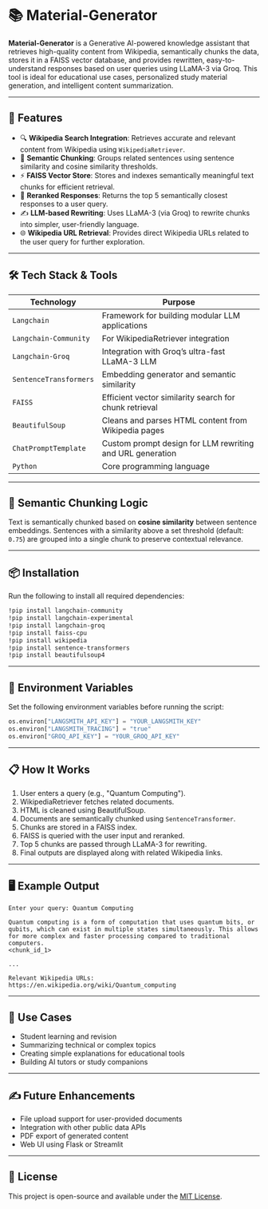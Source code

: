 # 📚 Material-Generator

**Material-Generator** is a Generative AI-powered knowledge assistant that retrieves high-quality content from Wikipedia, semantically chunks the data, stores it in a FAISS vector database, and provides rewritten, easy-to-understand responses based on user queries using LLaMA-3 via Groq. This tool is ideal for educational use cases, personalized study material generation, and intelligent content summarization.

---

## 🚀 Features

* 🔍 **Wikipedia Search Integration**: Retrieves accurate and relevant content from Wikipedia using `WikipediaRetriever`.
* 🧠 **Semantic Chunking**: Groups related sentences using sentence similarity and cosine similarity thresholds.
* ⚡ **FAISS Vector Store**: Stores and indexes semantically meaningful text chunks for efficient retrieval.
* 🧾 **Reranked Responses**: Returns the top 5 semantically closest responses to a user query.
* ✍️ **LLM-based Rewriting**: Uses LLaMA-3 (via Groq) to rewrite chunks into simpler, user-friendly language.
* 🌐 **Wikipedia URL Retrieval**: Provides direct Wikipedia URLs related to the user query for further exploration.

---

## 🛠️ Tech Stack & Tools

| Technology             | Purpose                                                   |
| ---------------------- | --------------------------------------------------------- |
| `Langchain`            | Framework for building modular LLM applications           |
| `Langchain-Community`  | For WikipediaRetriever integration                        |
| `Langchain-Groq`       | Integration with Groq’s ultra-fast LLaMA-3 LLM            |
| `SentenceTransformers` | Embedding generator and semantic similarity               |
| `FAISS`                | Efficient vector similarity search for chunk retrieval    |
| `BeautifulSoup`        | Cleans and parses HTML content from Wikipedia pages       |
| `ChatPromptTemplate`   | Custom prompt design for LLM rewriting and URL generation |
| `Python`               | Core programming language                                 |

---

## 🧪 Semantic Chunking Logic

Text is semantically chunked based on **cosine similarity** between sentence embeddings. Sentences with a similarity above a set threshold (default: `0.75`) are grouped into a single chunk to preserve contextual relevance.

---

## 📦 Installation

Run the following to install all required dependencies:

```bash
!pip install langchain-community
!pip install langchain-experimental
!pip install langchain-groq
!pip install faiss-cpu
!pip install wikipedia
!pip install sentence-transformers
!pip install beautifulsoup4
```

---

## 🔐 Environment Variables

Set the following environment variables before running the script:

```python
os.environ["LANGSMITH_API_KEY"] = "YOUR_LANGSMITH_KEY"
os.environ["LANGSMITH_TRACING"] = "true"
os.environ["GROQ_API_KEY"] = "YOUR_GROQ_API_KEY"
```

---

## 📋 How It Works

1. User enters a query (e.g., "Quantum Computing").
2. WikipediaRetriever fetches related documents.
3. HTML is cleaned using BeautifulSoup.
4. Documents are semantically chunked using `SentenceTransformer`.
5. Chunks are stored in a FAISS index.
6. FAISS is queried with the user input and reranked.
7. Top 5 chunks are passed through LLaMA-3 for rewriting.
8. Final outputs are displayed along with related Wikipedia links.

---

## 🖥️ Example Output

```text
Enter your query: Quantum Computing

Quantum computing is a form of computation that uses quantum bits, or qubits, which can exist in multiple states simultaneously. This allows for more complex and faster processing compared to traditional computers.
<chunk_id_1>

...

Relevant Wikipedia URLs:
https://en.wikipedia.org/wiki/Quantum_computing
```

---


## 🧠 Use Cases

* Student learning and revision
* Summarizing technical or complex topics
* Creating simple explanations for educational tools
* Building AI tutors or study companions

---

## ✍️ Future Enhancements

* File upload support for user-provided documents
* Integration with other public data APIs
* PDF export of generated content
* Web UI using Flask or Streamlit

---

## 📄 License

This project is open-source and available under the [MIT License](LICENSE).

